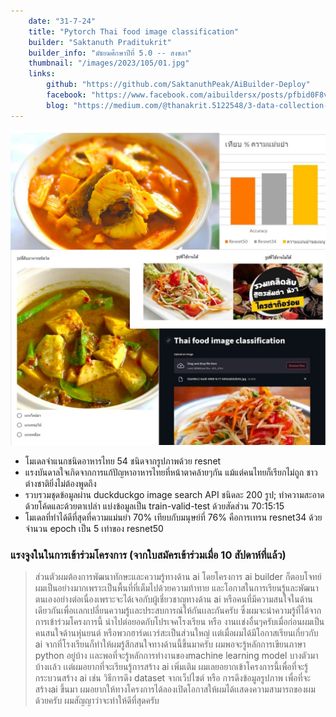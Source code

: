 ```yaml
---
    date: "31-7-24"
    title: "Pytorch Thai food image classification"
    builder: "Saktanuth Praditukrit"
    builder_info: "มัธยมศึกษาปีที่ 5.0 -- สงขลา"
    thumbnail: "/images/2023/105/01.jpg"
    links:
        github: "https://github.com/SaktanuthPeak/AiBuilder-Deploy"
        facebook: "https://www.facebook.com/aibuildersx/posts/pfbid0F8v5RkKmp3Y7peTqisjmrJRhTwVS5ztmF8dUxBedEw8UcQ7Bz42rDjGas536MwG6l"
        blog: "https://medium.com/@thanakrit.5122548/3-data-collection-and-cleaning-การเก็บและทำความสะอาดข้อมูล-ba46a9ecd055"
---
```


![image](/images/2023/105/01.jpg)
    
- โมเดลจำแนกชนิดอาหารไทย 54 ชนิดจากรูปภาพด้วย resnet
- แรงบันดาลใจเกิดจากการแก้ปัญหาอาหารไทยที่หน้าตาคล้ายๆกัน แม้แต่คนไทยก็เรียกไม่ถูก ชาวต่างชาติยิ่งไม่ต้องพูดถึง
- รวบรวมชุดข้อมูลผ่าน duckduckgo image search API ชนิดละ 200 รูป; ทำความสะอาดด้วยโค้ดและด้วยตาเปล่า แบ่งข้อมูลเป็น train-valid-test ด้วยสัดส่วน 70:15:15
- โมเดลที่ทำได้ดีที่สุดที่ความแม่นยำ 70% เทียบกับมนุษย์ที่ 76% คือการเทรน resnet34 ด้วยจำนวน epoch เป็น 5 เท่าของ resnet50

### แรงจูงในในการเข้าร่วมโครงการ (จากใบสมัครเข้าร่วมเมื่อ 10 สัปดาห์ที่แล้ว)

> ส่วนตัวผมต้องการพัฒนาทักษะและความรู้ทางด้าน ai โดยโครงการ ai builder ก็ตอบโจทย์ผมเป็นอย่างมากเพราะเป็นพื้นที่ที่เต็มไปด้วยความท้าทาย และโอกาสในการเรียนรู้และพัฒนาตนเองอย่างต่อเนื่องเพราะจะได้เจอกับผู้เชี่ยวชาญทางด้าน ai หรือคนที่มีความสนใจในด้านเดียวกันเพื่อเเลกเปลี่ยนความรู้เเละประสบการณ์ให้กันเเละกันครับ ซึ่งผมจะนําความรู้ที่ได้จากการเข้าร่วมโครงการนี้ นําไปต่อยอดกับโปรเจคโรงเรียน หรือ งานเเข่งอื่นๆครับเมื่อก่อนผมเป็นคนสนใจด้านหุ่นยนต์ หรือพวกฮาร์ดเเวร์สะเป็นส่วนใหญ่ เเต่เมื่อผมได้มีโอกาสเรียนเกี่ยวกับ ai จากที่โรงเรียนก็ทําให้ผมรู้สึกสนใจทางด้านนี้ขึ้นมาครับ ผมพอจะรู้หลักการเขียนภาษา python อยู่บ้าง เเละพอที่จะรู้หลักการทํางานของmachine learning model บางตัวมาบ้างเเล้ว เเต่ผมอยากที่จะเรียนรู้การสร้าง ai เพิ่มเติม ผมเลยอยากเข้าโครงการนี้เพื่อที่จะรู้กระบวนสร้าง ai เช่น วิธีการดึง dataset จากเว็ปไซต์ หรือ การดึงข้อมูลรูปภาพ เพื่อที่จะสร้างai ขึ้นมา ผมอยากให้ทางโครงการได้ลองเปิดโอกาสให้ผมได้เเสดงความสามารถของผมด้วยครับ ผมสัญญาว่าจะทําให้ดีที่สุดครับ
    
